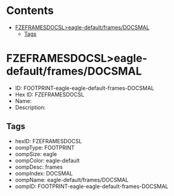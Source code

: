 



Contents
========

* [FZEFRAMESDOCSL>eagle-default/frames/DOCSMAL](#fzeframesdocsleagle-defaultframesdocsmal)
	* [Tags](#tags)

# FZEFRAMESDOCSL>eagle-default/frames/DOCSMAL

- ID: FOOTPRINT-eagle-eagle-default-frames-DOCSMAL
- Hex ID: FZEFRAMESDOCSL
- Name: 
- Description: 

## Tags

- hexID: FZEFRAMESDOCSL
- oompType: FOOTPRINT
- oompSize: eagle
- oompColor: eagle-default
- oompDesc: frames
- oompIndex: DOCSMAL
- oompName: eagle-default/frames/DOCSMAL
- oompID: FOOTPRINT-eagle-eagle-default-frames-DOCSMAL
